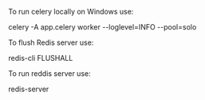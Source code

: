 To run celery locally on Windows use:

celery -A app.celery worker --loglevel=INFO --pool=solo

To flush Redis server use:

redis-cli FLUSHALL

To run reddis server use:

 redis-server
